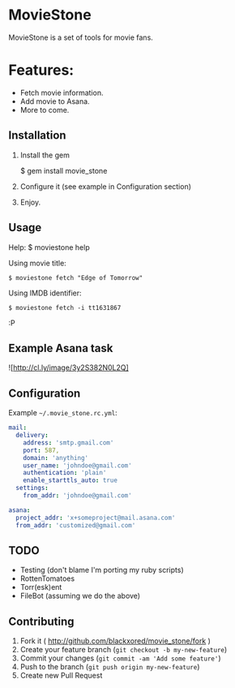 # MovieStone

MovieStone is a set of tools for movie fans.

# Features:

* Fetch movie information.
* Add movie to Asana.
* More to come.

## Installation

1. Install the gem

    $ gem install movie_stone

2. Configure it (see example in Configuration section)

3. Enjoy.

## Usage

Help:
    $ moviestone help

Using movie title:

    $ moviestone fetch "Edge of Tomorrow"

Using IMDB identifier:

    $ moviestone fetch -i tt1631867

:P

## Example Asana task

![http://cl.ly/image/3y2S382N0L2Q]

## Configuration

Example `~/.movie_stone.rc.yml`:

```yaml
mail:
  delivery:
    address: 'smtp.gmail.com'
    port: 587,
    domain: 'anything'
    user_name: 'johndoe@gmail.com'
    authentication: 'plain'
    enable_starttls_auto: true
  settings:
    from_addr: 'johndoe@gmail.com'

asana:
  project_addr: 'x+someproject@mail.asana.com'
  from_addr: 'customized@gmail.com'
```

## TODO

* Testing (don't blame I'm porting my ruby scripts)
* RottenTomatoes
* Torr(esk)ent
* FileBot (assuming we do the above)

## Contributing

1. Fork it ( http://github.com/blackxored/movie_stone/fork )
2. Create your feature branch (`git checkout -b my-new-feature`)
3. Commit your changes (`git commit -am 'Add some feature'`)
4. Push to the branch (`git push origin my-new-feature`)
5. Create new Pull Request

